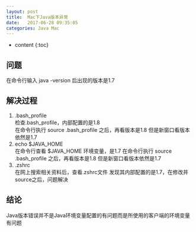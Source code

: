 ```yaml
---
layout: post
title:  Mac下Java版本异常
date:   2017-06-28 09:35:05
categories: Java Mac
---
```


* content
{:toc}

## 问题
在命令行输入 java -version 后出现的版本是1.7

## 解决过程
1. .bash_profile  
检查.bash_profile，内部配置的是1.8  
在命令行执行 source .bash_profile 之后，再看版本是1.8
但是新窗口看版本依然是1.7
2. echo $JAVA_HOME  
在命令行查看 $JAVA_HOME 环境变量，是1.7
在命令行执行 source .bash_profile 之后，再看版本是1.8
但是新窗口看版本依然是1.7
3. .zshrc  
在网上搜索相关资料后，查看.zshrc文件
发现其内部配置的是1.7，在修改并source之后，问题解决

## 结论
Java版本错误并不是Java环境变量配置的有问题而是所使用的客户端的环境变量有问题